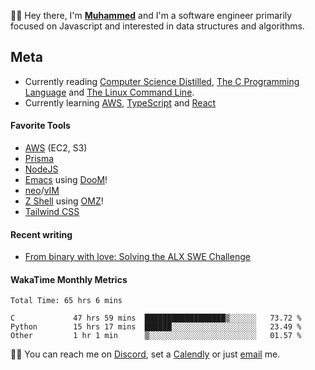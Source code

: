 👋🏾 Hey there, I'm **[Muhammed](https://linkedin.com/in/mxa)** and I'm a software engineer primarily focused on Javascript and interested in data structures and algorithms.

## Meta
- Currently reading [Computer Science Distilled](https://www.amazon.com/Computer-Science-Distilled-Computational-Problems/dp/0997316020), [The C Programming Language](https://www.amazon.com/Programming-Language-2nd-Brian-Kernighan/dp/0131103628) and [The Linux Command Line](https://www.amazon.com/Linux-Command-Line-Complete-Introduction/dp/1593273894).
- Currently learning [AWS](https://github.com/mabioia/cloud/AWS), [TypeScript](https://github.com/mabioia/languages/typescript) and [React](https://github.com/mabioia/languages/javascript/react)

#### Favorite Tools 
* [AWS](https://aws.amazon.com) (EC2, S3)
* [Prisma](https://prisma.io)
* [NodeJS](https://nodejs.org)
* [Emacs](https://www.gnu.org/software/emacs) using [DooM](https://github.com/doomemacs/doomemacs)!
* [neo](https://neovim.io)/[vIM](https://www.vim.org)
* [Z Shell](https://zsh.sourceforge.io) using [OMZ](https://ohmyz.sh)!
* [Tailwind CSS](https://tailwindcss.com)

#### Recent writing
<!-- BLOG-POST-LIST:START -->
- [From binary with love: Solving the ALX SWE Challenge](https://blog.mabiola.net/from-binary-with-love-solving-the-alx-swe-challenge)
<!-- BLOG-POST-LIST:END -->


#### WakaTime Monthly Metrics

<!--START_SECTION:waka-->

```text
Total Time: 65 hrs 6 mins

C             47 hrs 59 mins  ██████████████████▒░░░░░░   73.72 %
Python        15 hrs 17 mins  ██████░░░░░░░░░░░░░░░░░░░   23.49 %
Other         1 hr 1 min      ▒░░░░░░░░░░░░░░░░░░░░░░░░   01.57 %
```

<!--END_SECTION:waka-->


🤙🏾 You can reach me on [Discord](https://discordapp.com/channels/@me/mxa#1472), set a [Calendly](https://calendly.com/mabla) or just [email](mailto://hi<NOSPAM>@mabiola.net) me.
